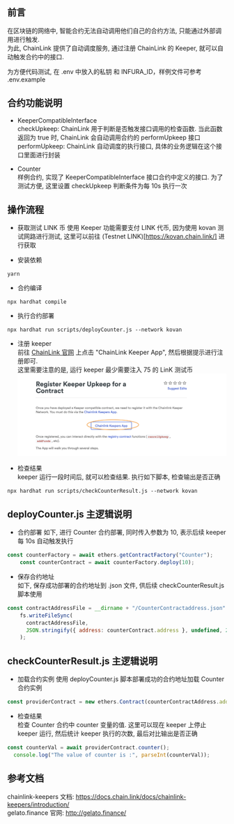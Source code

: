 ## 前言  
在区块链的网络中, 智能合约无法自动调用他们自己的合约方法, 只能通过外部调用进行触发.  
为此, ChainLink 提供了自动调度服务, 通过注册 ChainLink 的 Keeper, 就可以自动触发合约中的接口.  

为方便代码测试, 在 .env 中放入的私钥 和 INFURA_ID，样例文件可参考 .env.example  

## 合约功能说明  
- KeeperCompatibleInterface  
checkUpkeep:    ChainLink 用于判断是否触发接口调用的检查函数. 当此函数返回为 true 时, ChainLink 会自动调用合约的 performUpkeep 接口  
performUpkeep:  ChainLink 自动调度的执行接口, 具体的业务逻辑在这个接口里面进行封装  

- Counter  
样例合约, 实现了 KeeperCompatibleInterface 接口合约中定义的接口. 为了测试方便, 这里设置 checkUpkeep 判断条件为每 10s 执行一次

## 操作流程  
- 获取测试 LINK 币 
使用 Keeper 功能需要支付 LINK 代币, 因为使用 kovan 测试网路进行测试, 这里可以前往 (Testnet LINK)[https://kovan.chain.link/]  进行获取 

- 安装依赖  
```
yarn
```

- 合约编译 
```
npx hardhat compile
```

- 执行合约部署 
```
npx hardhat run scripts/deployCounter.js --network kovan
```

- 注册 keeper  
前往 [ChainLink 官网](https://docs.chain.link/docs/chainlink-keepers/register-upkeep/)  上点击 "ChainLink Keeper App", 然后根据提示进行注册即可.  
这里需要注意的是, 运行 keeper 最少需要注入 75 的 LinK 测试币 
![keeper](./images/keeper.png)  

- 检查结果  
keeper 运行一段时间后, 就可以检查结果. 执行如下脚本, 检查输出是否正确    
```
npx hardhat run scripts/checkCounterResult.js --network kovan
```

## deployCounter.js 主逻辑说明 
- 合约部署 
如下, 进行 Counter 合约部署, 同时传入参数为 10, 表示后续 keeper 每 10s 自动触发执行 
```js
const counterFactory = await ethers.getContractFactory("Counter");
    const counterContract = await counterFactory.deploy(10);
```

- 保存合约地址  
如下, 保存成功部署的合约地址到 .json 文件, 供后续 checkCounterResult.js 脚本使用 
```js
const contractAddressFile = __dirname + "/CounterContractaddress.json"
    fs.writeFileSync(
      contractAddressFile,
      JSON.stringify({ address: counterContract.address }, undefined, 2)
    );
```

## checkCounterResult.js 主逻辑说明  
- 加载合约实例 
使用 deployCounter.js 脚本部署成功的合约地址加载 Counter 合约实例 
```js
const providerContract = new ethers.Contract(counterContractAddress.address, artifact.abi, provider);
```

- 检查结果  
检查 Counter 合约中 counter 变量的值. 
这里可以现在 keeper 上停止 keeper 运行, 然后统计 keeper 执行的次数, 最后对比输出是否正确 
```js
const counterVal = await providerContract.counter();
  console.log("The value of counter is :", parseInt(counterVal));
```

## 参考文档  
chainlink-keepers 文档:  https://docs.chain.link/docs/chainlink-keepers/introduction/   
gelato.finance 官网: http://gelato.finance/  